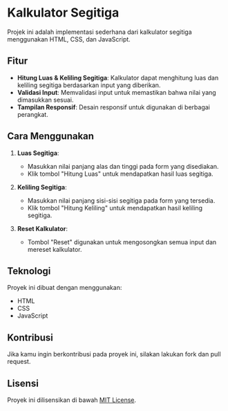 # Kalkulator Segitiga

Projek ini adalah implementasi sederhana dari kalkulator segitiga menggunakan HTML, CSS, dan JavaScript.

## Fitur

- **Hitung Luas & Keliling Segitiga**: Kalkulator dapat menghitung luas dan keliling segitiga berdasarkan input yang diberikan.
- **Validasi Input**: Memvalidasi input untuk memastikan bahwa nilai yang dimasukkan sesuai.
- **Tampilan Responsif**: Desain responsif untuk digunakan di berbagai perangkat.

## Cara Menggunakan

1. **Luas Segitiga**:

   - Masukkan nilai panjang alas dan tinggi pada form yang disediakan.
   - Klik tombol "Hitung Luas" untuk mendapatkan hasil luas segitiga.

2. **Keliling Segitiga**:

   - Masukkan nilai panjang sisi-sisi segitiga pada form yang tersedia.
   - Klik tombol "Hitung Keliling" untuk mendapatkan hasil keliling segitiga.

3. **Reset Kalkulator**:
   - Tombol "Reset" digunakan untuk mengosongkan semua input dan mereset kalkulator.

## Teknologi

Proyek ini dibuat dengan menggunakan:

- HTML
- CSS
- JavaScript

## Kontribusi

Jika kamu ingin berkontribusi pada proyek ini, silakan lakukan fork dan pull request.

## Lisensi

Proyek ini dilisensikan di bawah [MIT License](LICENSE).
